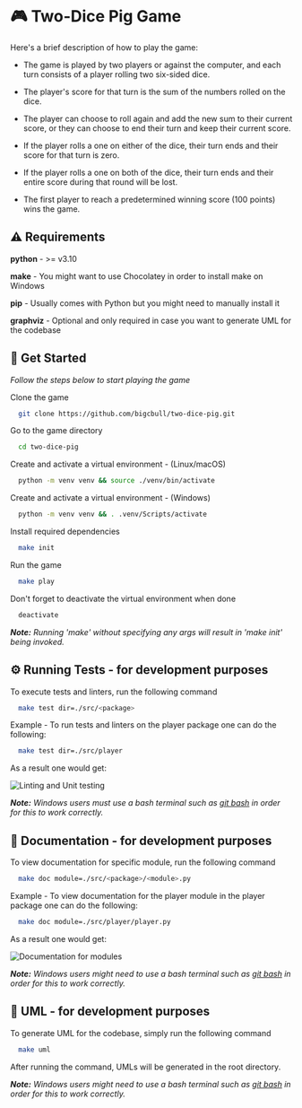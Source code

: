 # 🎮 Two-Dice Pig Game

Here's a brief description of how to play the game:

- The game is played by two players or against the computer, and each turn consists of a player rolling two six-sided dice.

- The player's score for that turn is the sum of the numbers rolled on the dice.

- The player can choose to roll again and add the new sum to their current score, or they can choose to end their turn and keep their current score.

- If the player rolls a one on either of the dice, their turn ends and their score for that turn is zero.

- If the player rolls a one on both of the dice, their turn ends and their entire score during that round will be lost.

- The first player to reach a predetermined winning score (100 points) wins the game.

## ⚠️ Requirements

**python** - >= v3.10

**make** - You might want to use Chocolatey in order to install make on Windows

**pip** - Usually comes with Python but you might need to manually install it

**graphviz** - Optional and only required in case you want to generate UML for the codebase

## 🎲 Get Started

_Follow the steps below to start playing the game_

Clone the game

```bash
  git clone https://github.com/bigcbull/two-dice-pig.git
```

Go to the game directory

```bash
  cd two-dice-pig
```

Create and activate a virtual environment - (Linux/macOS)

```bash
  python -m venv venv && source ./venv/bin/activate
```

Create and activate a virtual environment - (Windows)

```bash
  python -m venv venv && . .venv/Scripts/activate
```

Install required dependencies

```bash
  make init
```

Run the game

```bash
  make play
```

Don't forget to deactivate the virtual environment when done

```bash
  deactivate
```

**_Note:_** _Running 'make' without specifying any args will result in 'make init' being invoked._

## ⚙️ Running Tests - for development purposes

To execute tests and linters, run the following command

```bash
  make test dir=./src/<package>
```

Example - To run tests and linters on the player package one can do the following:

```bash
  make test dir=./src/player
```

As a result one would get:

![Linting and Unit testing](https://i.imgur.com/ECKY5Ck.png)

**_Note:_** _Windows users must use a bash terminal such as [git bash](https://gitforwindows.org/) in order for this to work correctly._

## 📃 Documentation - for development purposes

To view documentation for specific module, run the following command

```bash
  make doc module=./src/<package>/<module>.py
```

Example - To view documentation for the player module in the player package one can do the following:

```bash
  make doc module=./src/player/player.py
```

As a result one would get:

![Documentation for modules](https://i.imgur.com/TyDxR0x.png)

**_Note:_** _Windows users might need to use a bash terminal such as [git bash](https://gitforwindows.org/) in order for this to work correctly._

## 📝 UML - for development purposes

To generate UML for the codebase, simply run the following command

```bash
  make uml
```

After running the command, UMLs will be generated in the root directory.

**_Note:_** _Windows users might need to use a bash terminal such as [git bash](https://gitforwindows.org/) in order for this to work correctly._
